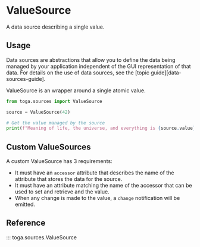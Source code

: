 # ValueSource

A data source describing a single value.

## Usage

Data sources are abstractions that allow you to define the data being managed by your application independent of the GUI representation of that data. For details on the use of data sources, see the [topic guide][data-sources-guide].

ValueSource is an wrapper around a single atomic value.

```python
from toga.sources import ValueSource

source = ValueSource(42)

# Get the value managed by the source
print(f"Meaning of life, the universe, and everything is {source.value}")
```

## Custom ValueSources

A custom ValueSource has 3 requirements:

- It must have an `accessor` attribute that describes the name of the attribute that stores the data for the source.
- It must have an attribute matching the name of the accessor that can be used to set and retrieve and the value.
- When any change is made to the value, a `change` notification will be emitted.

## Reference

::: toga.sources.ValueSource
